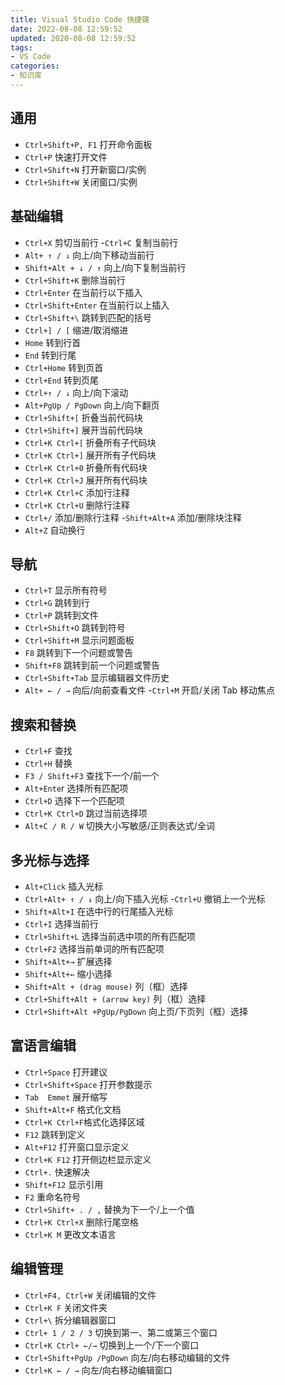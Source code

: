 ```yaml
---
title: Visual Studio Code 快捷键
date: 2022-08-08 12:59:52
updated: 2020-08-08 12:59:52
tags:
- VS Code
categories: 
- 知识库
---
```


## 通用

- `Ctrl+Shift+P, F1`  打开命令面板
- `Ctrl+P`  快速打开文件
- `Ctrl+Shift+N`  打开新窗口/实例
- `Ctrl+Shift+W`  关闭窗口/实例

## 基础编辑

- `Ctrl+X`  剪切当前行
-`Ctrl+C`  复制当前行
- `Alt+ ↑ / ↓` 向上/向下移动当前行
- `Shift+Alt + ↓ / ↑`  向上/向下复制当前行
- `Ctrl+Shift+K`  删除当前行
- `Ctrl+Enter`  在当前行以下插入
- `Ctrl+Shift+Enter`  在当前行以上插入
- `Ctrl+Shift+\` 跳转到匹配的括号
- `Ctrl+] / [` 缩进/取消缩进
- `Home`  转到行首
- `End`  转到行尾
- `Ctrl+Home`  转到页首
- `Ctrl+End`  转到页尾
- `Ctrl+↑ / ↓`  向上/向下滚动
- `Alt+PgUp / PgDown`  向上/向下翻页
- `Ctrl+Shift+[`  折叠当前代码块
- `Ctrl+Shift+]`  展开当前代码块
- `Ctrl+K Ctrl+[`  折叠所有子代码块
- `Ctrl+K Ctrl+]`  展开所有子代码块
- `Ctrl+K Ctrl+0`  折叠所有代码块
- `Ctrl+K Ctrl+J`  展开所有代码块
- `Ctrl+K Ctrl+C`  添加行注释
- `Ctrl+K Ctrl+U`  删除行注释
- `Ctrl+/` 添加/删除行注释
-`Shift+Alt+A`  添加/删除块注释
- `Alt+Z`  自动换行

## 导航

- `Ctrl+T`  显示所有符号
- `Ctrl+G`  跳转到行
- `Ctrl+P`  跳转到文件
- `Ctrl+Shift+O`  跳转到符号
- `Ctrl+Shift+M`  显示问题面板
- `F8`  跳转到下一个问题或警告
- `Shift+F8`  跳转到前一个问题或警告
- `Ctrl+Shift+Tab`  显示编辑器文件历史
- `Alt+ ← / →`  向后/向前查看文件
-`Ctrl+M`  开启/关闭 Tab 移动焦点

## 搜索和替换

- `Ctrl+F`  查找
- `Ctrl+H`  替换
- `F3 / Shift+F3` 查找下一个/前一个
- `Alt+Ente`r  选择所有匹配项
- `Ctrl+D` 选择下一个匹配项
- `Ctrl+K Ctrl+D`  跳过当前选择项
- `Alt+C / R / W`  切换大小写敏感/正则表达式/全词

## 多光标与选择

- `Alt+Click`  插入光标
- `Ctrl+Alt+ ↑ / ↓`  向上/向下插入光标
-` Ctrl+U ` 撤销上一个光标
- `Shift+Alt+I` 在选中行的行尾插入光标
- `Ctrl+I`  选择当前行
- `Ctrl+Shift+L`  选择当前选中项的所有匹配项
- `Ctrl+F2`  选择当前单词的所有匹配项
- `Shift+Alt+→`  扩展选择
- `Shift+Alt+←` 缩小选择
- `Shift+Alt + (drag mouse)`  列（框）选择
- `Ctrl+Shift+Alt + (arrow key)` 列（框）选择
- `Ctrl+Shift+Alt +PgUp/PgDown`  向上页/下页列（框）选择

## 富语言编辑

- `Ctrl+Space` 打开建议
- `Ctrl+Shift+Space`  打开参数提示
- `Tab  Emmet` 展开缩写
- `Shift+Alt+F`  格式化文档
- `Ctrl+K Ctrl+F`格式化选择区域
- `F12` 跳转到定义
- `Alt+F12` 打开窗口显示定义
- `Ctrl+K F12` 打开侧边栏显示定义
- `Ctrl+.` 快速解决
- `Shift+F12`  显示引用
- `F2`  重命名符号
- `Ctrl+Shift+ . / ,`  替换为下一个/上一个值
- `Ctrl+K Ctrl+X`  删除行尾空格
- `Ctrl+K M`  更改文本语言

## 编辑管理

- `Ctrl+F4, Ctrl+W`  关闭编辑的文件
- `Ctrl+K F`  关闭文件夹
- `Ctrl+\`  拆分编辑器窗口
- `Ctrl+ 1 / 2 / 3`  切换到第一、第二或第三个窗口
- `Ctrl+K Ctrl+ ←/→` 切换到上一个/下一个窗口
- `Ctrl+Shift+PgUp /PgDown`  向左/向右移动编辑的文件
- `Ctrl+K ← / →` 向左/向右移动编辑窗口
